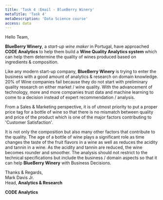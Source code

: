 ```yaml
---
title: 'Task 4 :Email - BlueBerry Winery'
metaTitle: 'Task 4'
metaDescription: 'Data Science course'
access: data
---
```


Hello Team,

**BlueBerry Winery**, a *start-up wine maker* in Portugal, have approached **CODE Analytics** to help them build a **Wine Quality Analytics system** which can help them determine the quality of wines produced based on ingredients & composition.

Like any modern start-up company, **BlueBerry Winery** is trying to enter the business with a good amount of analytics & research on domain knowledge. 20% of Wine companies fail because they do not start with preliminary quality research on either market / wine quality. With the advancement of technology, more and more companies trust data and machine learning to come to a decision instead of expert recommendation / analysis.


From a Sales & Marketing perspective, it is of utmost priority to put a proper price tag for a bottle of wine so that there is no mismatch between quality and price of the product which is one of the major factors contributing to 'Customer Satisfaction'.


It is not only the composition but also many other factors that contribute to the quality. The age of a bottle of wine plays a significant role as time changes the taste of the fruit flavors in a wine as well as reduces the acidity and tannin in a wine. As the acidity and tannin are reduced, the wine becomes rounder and smoother. The analysis should not restrict to the technical specifications but include the business / domain aspects so that it can help **BlueBerry Winery** with Business Decisions.


Thanks & Regards,\
Mark Davis Jr.\
Head, **Analytics & Research**

**CODE Analytics**
